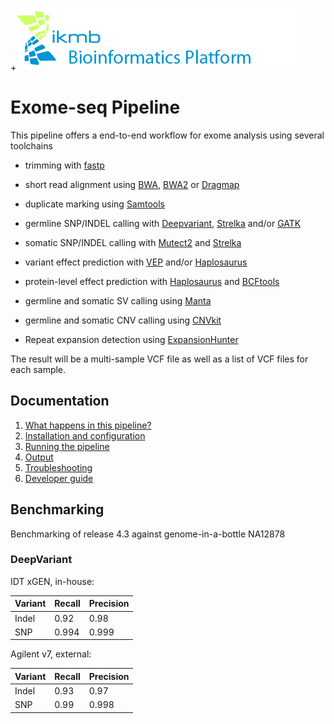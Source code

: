 +![](images/ikmb_bfx_logo.png)

# Exome-seq Pipeline

This pipeline offers a end-to-end workflow for exome analysis using several toolchains

- trimming with [fastp](https://github.com/OpenGene/fastp)

- short read alignment using [BWA](https://github.com/lh3/bwa), [BWA2](https://github.com/bwa-mem2/bwa-mem2) or [Dragmap](https://github.com/Illumina/DRAGMAP)

- duplicate marking using [Samtools](https://github.com/samtools/samtools)

- germline SNP/INDEL calling with [Deepvariant](https://github.com/google/deepvariant), [Strelka](https://github.com/Illumina/strelka) and/or [GATK](https://github.com/broadinstitute/gatk)

- somatic SNP/INDEL calling with [Mutect2](https://github.com/broadinstitute/gatk) and [Strelka](https://github.com/Illumina/strelka)

- variant effect prediction with [VEP](https://www.ensembl.org/info/docs/tools/vep/index.html) and/or [Haplosaurus](https://www.ensembl.org/info/docs/tools/vep/haplo/index.html)

- protein-level effect prediction with [Haplosaurus](https://www.ensembl.org/info/docs/tools/vep/haplo/index.html) and [BCFtools](https://samtools.github.io/bcftools/howtos/csq-calling.html)

- germline and somatic SV calling using [Manta](https://github.com/Illumina/manta)

- germline and somatic CNV calling using [CNVkit](https://github.com/etal/cnvkit)

- Repeat expansion detection using [ExpansionHunter](https://github.com/Illumina/ExpansionHunter)

The result will be a multi-sample VCF file as well as a list of VCF files for each sample.

## Documentation 

1. [What happens in this pipeline?](docs/pipeline.md)
2. [Installation and configuration](docs/installation.md)
3. [Running the pipeline](docs/usage.md)
4. [Output](docs/output.md)
5. [Troubleshooting](docs/troubleshooting.md)
6. [Developer guide](docs/developer.md)

## Benchmarking

Benchmarking of release 4.3  against genome-in-a-bottle NA12878

### DeepVariant

IDT xGEN, in-house:

| Variant  | Recall | Precision |
| -------- | ------ | --------- |
| Indel    | 0.92   | 0.98      |
| SNP      | 0.994  | 0.999     |

Agilent v7, external:

| Variant  | Recall | Precision |
| -------- | ------ | --------- |
| Indel    | 0.93   | 0.97      |
| SNP      | 0.99   | 0.998     |


